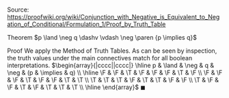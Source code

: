 # 

Source: https://proofwiki.org/wiki/Conjunction_with_Negative_is_Equivalent_to_Negation_of_Conditional/Formulation_1/Proof_by_Truth_Table

Theorem
$p \land \neg q \dashv \vdash \neg \paren {p \implies q}$


Proof
We apply the Method of Truth Tables.
As can be seen by inspection, the truth values under the main connectives match for all boolean interpretations.
$\begin{array}{|cccc||cccc|} \hline
p & \land & \neg & q & \neg & (p & \implies & q) \\
\hline
\F & \F & \T & \F & \F & \F & \T & \F \\
\F & \F & \F & \T & \F & \F & \T & \T \\
\T & \T & \T & \F & \T & \T & \F & \F \\
\T & \F & \F & \T & \F & \T & \T & \T \\
\hline
\end{array}$
$\blacksquare$





